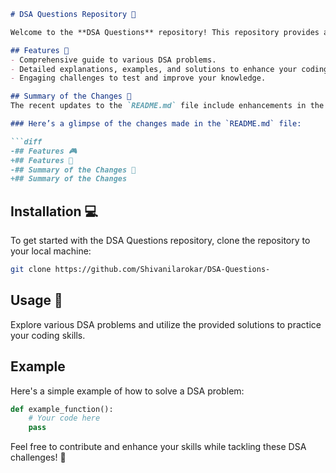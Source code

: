 ```markdown
# DSA Questions Repository 🤖

Welcome to the **DSA Questions** repository! This repository provides a collection of Data Structures and Algorithms (DSA) problems designed to enhance your coding skills through practice and engagement.

## Features 🎉
- Comprehensive guide to various DSA problems.
- Detailed explanations, examples, and solutions to enhance your coding skills.
- Engaging challenges to test and improve your knowledge.

## Summary of the Changes 📝
The recent updates to the `README.md` file include enhancements in the introduction and restructuring of features and examples for clarity and readability.

### Here’s a glimpse of the changes made in the `README.md` file:

```diff
-## Features 🎮
+## Features 📖
-## Summary of the Changes 📝
+## Summary of the Changes
```

## Installation 💻
To get started with the DSA Questions repository, clone the repository to your local machine:

```bash
git clone https://github.com/Shivanilarokar/DSA-Questions-
```

## Usage 📖
Explore various DSA problems and utilize the provided solutions to practice your coding skills.

## Example
Here's a simple example of how to solve a DSA problem:

```python
def example_function():
    # Your code here
    pass
```

Feel free to contribute and enhance your skills while tackling these DSA challenges! 🚀
```